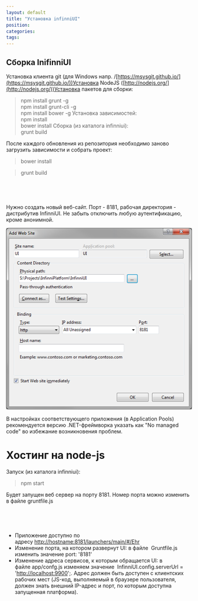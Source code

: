 ```yaml
---
layout: default
title: "Установка infinniUI"
position: 
categories: 
tags: 
---
```


## Сборка InifinniUI

Установка клиента git (для Windows напр. /[https://msysgit.github.io/](https://msysgit.github.io/))Установка NodeJS ([http://nodejs.org/](http://nodejs.org/))Установка пакетов для сборки:  
>npm install grunt -g  
>npm install grunt-cli -g  
>npm install bower -g Установка зависимостей:  
>npm install  
>bower install Сборка (из каталога infinniui):  
>grunt build   
  
После каждого обновления из репозитория необходимо заново загрузить зависимости и собрать проект:

>bower install

>grunt build

 

 

Нужно создать новый веб-сайт. Порт - 8181, рабочая директория - дистрибутив InfinniUI. Не забыть отключить любую аутентификацию, кроме анонимной.

![](iis.png)

В настройках соответствующего приложения (в Application Pools) рекомендуется версию .NET-фреймворка указать как "No managed code" во избежание возникновения проблем.

# Хостинг на node-js

Запуск (из каталога infinniui):  
>npm start  
  
Будет запущен веб сервер на порту 8181. Номер порта можно изменить в файле gruntfile.js

 

 

* Приложение доступно по адресу [http://hostname:8181/launchers/main/#/Ehr](http://127.0.0.1:8181/launchers/main/#/Ehr)
* Изменение порта, на котором развернут UI: в файле  Gruntfile.js изменить значение port: '8181'
* Изменение адреса сервисов, к которым обращается UI: в файле app/confg.js изменяем значение  InfinniUI.config.serverUrl = '[http://localhost:9900](http://ic:9900)';. Адрес должен быть доступен с клиентских рабочих мест (JS-код, выполняемый в браузере пользователя, должен знать внешний IP-адрес и порт, по которым доступна запущенная платформа).

 

